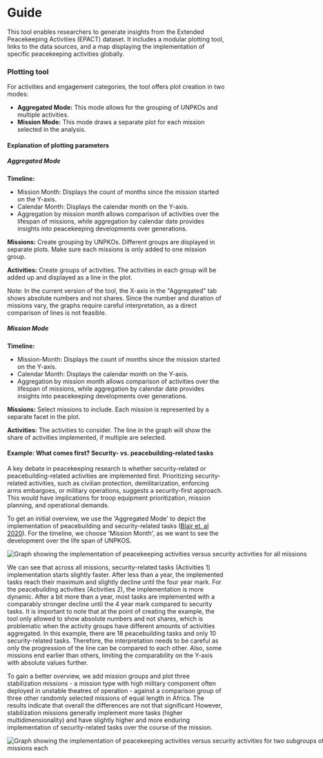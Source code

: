 # Guide

This tool enables researchers to generate insights from the Extended Peacekeeping Activities (EPACT) dataset. It includes a modular plotting tool, links to the data sources, and a map displaying the implementation of specific peacekeeping activities globally.

### Plotting tool

For activities and engagement categories, the tool offers plot creation in two modes:

- **Aggregated Mode:** This mode allows for the grouping of UNPKOs and multiple activities.
- **Mission Mode:** This mode draws a separate plot for each mission selected in the analysis.

#### Explanation of plotting parameters

##### Aggregated Mode

**Timeline:**
- Mission Month: Displays the count of months since the mission started on the Y-axis.
- Calendar Month: Displays the calendar month on the Y-axis.
- Aggregation by mission month allows comparison of activities over the lifespan of missions, while aggregation by calendar date provides insights into peacekeeping developments over generations.

**Missions:** Create grouping by UNPKOs. Different groups are displayed in separate plots. Make sure each missions is only added to one mission group.

**Activities:** Create groups of activities. The activities in each group will be added up and displayed as a line in the plot.

Note: In the current version of the tool, the X-axis in the "Aggregated" tab shows absolute numbers and not shares. Since the number and duration of missions vary, the graphs require careful interpretation, as a direct comparison of lines is not feasible.

##### Mission Mode

**Timeline:**
- Mission-Month: Displays the count of months since the mission started on the Y-axis.
- Calendar Month: Displays the calendar month on the Y-axis.
- Aggregation by mission month allows comparison of activities over the lifespan of missions, while aggregation by calendar date provides insights into peacekeeping developments over generations.

**Missions:** Select missions to include. Each mission is represented by a separate facet in the plot.

**Activities:** The activities to consider. The line in the graph will show the share of activities implemented, if multiple are selected.

#### Example: What comes first? Security- vs. peacebuilding-related tasks

A key debate in peacekeeping research is whether security-related or peacebuilding-related activities are implemented first. Prioritizing security-related activities, such as civilian protection, demilitarization, enforcing arms embargoes, or military operations, suggests a security-first approach. This would have implications for troop equipment prioritization, mission planning, and operational demands.

To get an initial overview, we use the 'Aggregated Mode' to depict the implementation of peacebuilding and security-related tasks (<a href="https://onlinelibrary.wiley.com/doi/full/10.1111/ajps.12650" target="_blank">Blair et. al 2020</a>). For the timeline, we choose 'Mission Month', as we want to see the development over the life span of UNPKOS.

<div style="width: 80vw; margin: auto">
<img src="example1.png" alt="Graph showing the implementation of peacekeeping activities versus security activities for all missions", style="max-width: 100%; height: auto">
</div>

We can see that across all missions, security-related tasks (Activities 1) implementation starts slightly faster. After less than a year, the implemented tasks reach their maximum and slightly decline  until the four year mark. For the peacebuilding activities (Activities 2), the implementation is more dynamic. After a bit more than a year, most tasks are implemented with a comparably stronger decline until the 4 year mark compared to security tasks. It is important to note that at the point of creating the example, the tool only allowed to show absolute numbers and not shares, which is problematic when the activity groups have different amounts of activities aggregated. In this example, there are 18 peacebuilding tasks and only 10 security-related tasks. Therefore, the interpretation needs to be careful as only the progression of the line can be compared to each other. Also, some missions end earlier than others, limiting the comparability on the Y-axis with absolute values further.

To gain a better overview, we add mission groups and plot three stabilization missions - a mission type with high military component often deployed in unstable theatres of operation - against a comparison group of three other randomly selected missions of equal length in Africa. The results indicate that overall the differences are not that significant However, stabilization missions generally implement more tasks (higher multidimensionality) and have slightly higher and more enduring implementation of security-related tasks over the course of the mission.

<div style="width: 80vw; margin: auto">
<img src="example2.png" alt="Graph showing the implementation of peacekeeping activities versus security activities for two subgroups of 3 missions each", style="max-width: 100%; height: auto">
</div>
